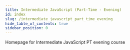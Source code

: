 ```yaml
---
title: Intermediate JavaScript (Part-Time - Evening)
id: index
slug: /intermediate_javascript_part_time_evening
hide_table_of_contents: true
sidebar_position: 0
---
```


Homepage for Intermediate JavaScript PT evening course
